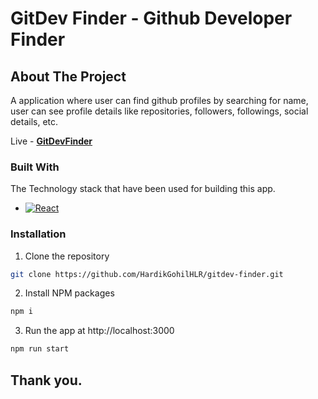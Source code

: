 # GitDev Finder - Github Developer Finder

<!-- ABOUT THE PROJECT -->
## About The Project

A application where user can find github profiles by searching for name, user can see profile details like repositories, followers, followings, social details, etc. 

Live - **[GitDevFinder](https://gitdev-finder-app.netlify.app/)**

### Built With
The Technology stack that have been used for building this app.

* [![React][React.js]][React-url] 

### Installation

1.  Clone the repository
```sh
git clone https://github.com/HardikGohilHLR/gitdev-finder.git
```
2. Install NPM packages
```sh
npm i
```
3. Run the app at http://localhost:3000
```sh
npm run start
```

[React.js]: https://img.shields.io/badge/React-20232A?style=for-the-badge&logo=react&logoColor=61DAFB
[React-url]: https://reactjs.org/

## Thank you.